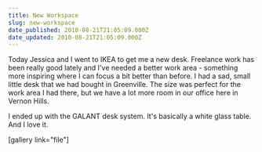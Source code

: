 ```yaml
---
title: New Workspace
slug: new-workspace
date_published: 2010-08-21T21:05:09.000Z
date_updated: 2010-08-21T21:05:09.000Z
---
```


Today Jessica and I went to IKEA to get me a new desk. Freelance work has been really good lately and I've needed a better work area - something more inspiring where I can focus a bit better than before. I had a sad, small little desk that we had bought in Greenville. The size was perfect for the work area I had there, but we have a lot more room in our office here in Vernon Hills.

I ended up with the GALANT desk system. It's basically a white glass table. And I love it.

[gallery link="file"]

